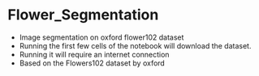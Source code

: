 # Flower_Segmentation
<ul>
  <li>Image segmentation on oxford flower102 dataset</li>
  <li>Running the first few cells of the notebook will download the dataset.</li>
  <li>Running it will require an internet connection</li>
  <li>Based on the Flowers102 dataset by oxford</li>
</ul>
